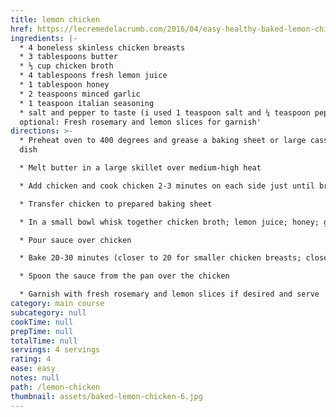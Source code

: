 ```yaml
---
title: lemon chicken
href: https://lecremedelacrumb.com/2016/04/easy-healthy-baked-lemon-chicken.html
ingredients: |-
  * 4 boneless skinless chicken breasts
  * 3 tablespoons butter
  * ⅓ cup chicken broth
  * 4 tablespoons fresh lemon juice
  * 1 tablespoon honey
  * 2 teaspoons minced garlic
  * 1 teaspoon italian seasoning
  * salt and pepper to taste (i used 1 teaspoon salt and ¼ teaspoon pepper)
  optional: Fresh rosemary and lemon slices for garnish'
directions: >-
  * Preheat oven to 400 degrees and grease a baking sheet or large casserole
  dish

  * Melt butter in a large skillet over medium-high heat

  * Add chicken and cook chicken 2-3 minutes on each side just until browned

  * Transfer chicken to prepared baking sheet

  * In a small bowl whisk together chicken broth; lemon juice; honey; garlic; italian seasoning; and salt and pepper

  * Pour sauce over chicken

  * Bake 20-30 minutes (closer to 20 for smaller chicken breasts; closer to 30 for larger) until chicken is cooked through every 5-10 minutes

  * Spoon the sauce from the pan over the chicken

  * Garnish with fresh rosemary and lemon slices if desired and serve
category: main course
subcategory: null
cookTime: null
prepTime: null
totalTime: null
servings: 4 servings
rating: 4
ease: easy
notes: null
path: /lemon-chicken
thumbnail: assets/baked-lemon-chicken-6.jpg
---
```

